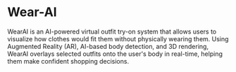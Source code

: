# Wear-AI
WearAI is an AI-powered virtual outfit try-on system that allows users to visualize how clothes would fit them without physically wearing them. Using Augmented Reality (AR), AI-based body detection, and 3D rendering, WearAI overlays selected outfits onto the user's body in real-time, helping them make confident shopping decisions.
